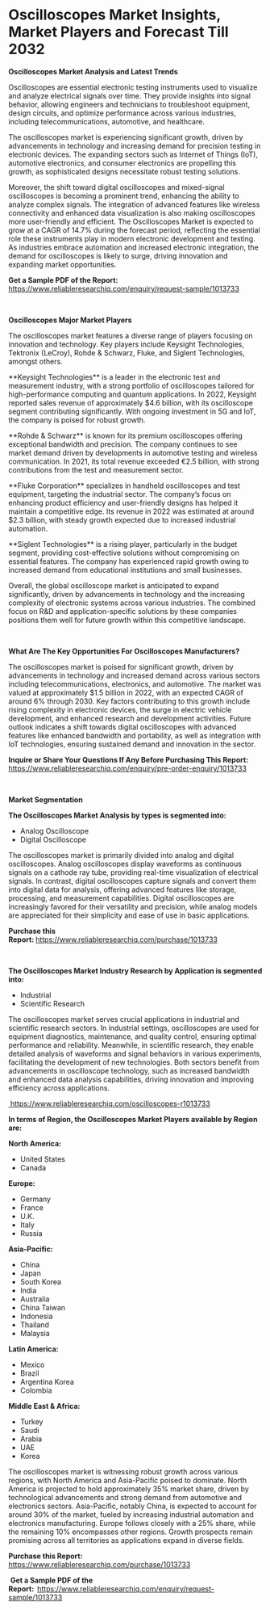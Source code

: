 <p><h1>Oscilloscopes Market Insights, Market Players and Forecast Till 2032</h1></p><p><strong>Oscilloscopes Market Analysis and Latest Trends</strong></p>
<p><p>Oscilloscopes are essential electronic testing instruments used to visualize and analyze electrical signals over time. They provide insights into signal behavior, allowing engineers and technicians to troubleshoot equipment, design circuits, and optimize performance across various industries, including telecommunications, automotive, and healthcare.</p><p>The oscilloscopes market is experiencing significant growth, driven by advancements in technology and increasing demand for precision testing in electronic devices. The expanding sectors such as Internet of Things (IoT), automotive electronics, and consumer electronics are propelling this growth, as sophisticated designs necessitate robust testing solutions. </p><p>Moreover, the shift toward digital oscilloscopes and mixed-signal oscilloscopes is becoming a prominent trend, enhancing the ability to analyze complex signals. The integration of advanced features like wireless connectivity and enhanced data visualization is also making oscilloscopes more user-friendly and efficient. The Oscilloscopes Market is expected to grow at a CAGR of 14.7% during the forecast period, reflecting the essential role these instruments play in modern electronic development and testing. As industries embrace automation and increased electronic integration, the demand for oscilloscopes is likely to surge, driving innovation and expanding market opportunities.</p></p>
<p><strong>Get a Sample PDF of the Report:&nbsp;</strong> <a href="https://www.reliableresearchiq.com/enquiry/request-sample/1013733?utm_campaign=3289&utm_medium=2&utm_source=Github&utm_content=ia&utm_term=16042025&utm_id=oscilloscopes">https://www.reliableresearchiq.com/enquiry/request-sample/1013733</a></p>
<p>&nbsp;</p>
<p><strong>Oscilloscopes Major Market Players</strong></p>
<p><p>The oscilloscopes market features a diverse range of players focusing on innovation and technology. Key players include Keysight Technologies, Tektronix (LeCroy), Rohde & Schwarz, Fluke, and Siglent Technologies, amongst others.</p><p>**Keysight Technologies** is a leader in the electronic test and measurement industry, with a strong portfolio of oscilloscopes tailored for high-performance computing and quantum applications. In 2022, Keysight reported sales revenue of approximately $4.6 billion, with its oscilloscope segment contributing significantly. With ongoing investment in 5G and IoT, the company is poised for robust growth.</p><p>**Rohde & Schwarz** is known for its premium oscilloscopes offering exceptional bandwidth and precision. The company continues to see market demand driven by developments in automotive testing and wireless communication. In 2021, its total revenue exceeded €2.5 billion, with strong contributions from the test and measurement sector.</p><p>**Fluke Corporation** specializes in handheld oscilloscopes and test equipment, targeting the industrial sector. The company’s focus on enhancing product efficiency and user-friendly designs has helped it maintain a competitive edge. Its revenue in 2022 was estimated at around $2.3 billion, with steady growth expected due to increased industrial automation.</p><p>**Siglent Technologies** is a rising player, particularly in the budget segment, providing cost-effective solutions without compromising on essential features. The company has experienced rapid growth owing to increased demand from educational institutions and small businesses.</p><p>Overall, the global oscilloscope market is anticipated to expand significantly, driven by advancements in technology and the increasing complexity of electronic systems across various industries. The combined focus on R&D and application-specific solutions by these companies positions them well for future growth within this competitive landscape.</p></p>
<p>&nbsp;</p>
<p><strong>What Are The Key Opportunities For Oscilloscopes Manufacturers?</strong></p>
<p><p>The oscilloscopes market is poised for significant growth, driven by advancements in technology and increased demand across various sectors including telecommunications, electronics, and automotive. The market was valued at approximately $1.5 billion in 2022, with an expected CAGR of around 6% through 2030. Key factors contributing to this growth include rising complexity in electronic devices, the surge in electric vehicle development, and enhanced research and development activities. Future outlook indicates a shift towards digital oscilloscopes with advanced features like enhanced bandwidth and portability, as well as integration with IoT technologies, ensuring sustained demand and innovation in the sector.</p></p>
<p><strong>Inquire or Share Your Questions If Any Before Purchasing This Report:</strong> <a href="https://www.reliableresearchiq.com/enquiry/pre-order-enquiry/1013733?utm_campaign=3289&utm_medium=2&utm_source=Github&utm_content=ia&utm_term=16042025&utm_id=oscilloscopes">https://www.reliableresearchiq.com/enquiry/pre-order-enquiry/1013733</a></p>
<p>&nbsp;</p>
<p><strong>Market Segmentation</strong></p>
<p><strong>The Oscilloscopes Market Analysis by types is segmented into:</strong></p>
<p><ul><li>Analog Oscilloscope</li><li>Digital Oscilloscope</li></ul></p>
<p><p>The oscilloscopes market is primarily divided into analog and digital oscilloscopes. Analog oscilloscopes display waveforms as continuous signals on a cathode ray tube, providing real-time visualization of electrical signals. In contrast, digital oscilloscopes capture signals and convert them into digital data for analysis, offering advanced features like storage, processing, and measurement capabilities. Digital oscilloscopes are increasingly favored for their versatility and precision, while analog models are appreciated for their simplicity and ease of use in basic applications.</p></p>
<p><strong>Purchase this Report:&nbsp;</strong><a href="https://www.reliableresearchiq.com/purchase/1013733?utm_campaign=3289&utm_medium=2&utm_source=Github&utm_content=ia&utm_term=16042025&utm_id=oscilloscopes">https://www.reliableresearchiq.com/purchase/1013733</a></p>
<p>&nbsp;</p>
<p><strong>The Oscilloscopes Market Industry Research by Application is segmented into:</strong></p>
<p><ul><li>Industrial</li><li>Scientific Research</li></ul></p>
<p><p>The oscilloscopes market serves crucial applications in industrial and scientific research sectors. In industrial settings, oscilloscopes are used for equipment diagnostics, maintenance, and quality control, ensuring optimal performance and reliability. Meanwhile, in scientific research, they enable detailed analysis of waveforms and signal behaviors in various experiments, facilitating the development of new technologies. Both sectors benefit from advancements in oscilloscope technology, such as increased bandwidth and enhanced data analysis capabilities, driving innovation and improving efficiency across applications.</p></p>
<p><a href="https://www.reliableresearchiq.com/oscilloscopes-r1013733?utm_campaign=3289&utm_medium=2&utm_source=Github&utm_content=ia&utm_term=16042025&utm_id=oscilloscopes">&nbsp;https://www.reliableresearchiq.com/oscilloscopes-r1013733</a></p>
<p><strong>In terms of Region, the Oscilloscopes Market Players available by Region are:</strong></p>
<p>
    <p> <strong> North America: </strong>
        <ul>
            <li>United States</li>
            <li>Canada</li>
        </ul>
        </p> 
    <p> <strong> Europe: </strong>
        <ul>
            <li>Germany</li>
            <li>France</li>
            <li>U.K.</li>
            <li>Italy</li>
            <li>Russia</li>
        </ul>
        </p> 
    <p> <strong> Asia-Pacific: </strong>
        <ul>
            <li>China</li>
            <li>Japan</li>
            <li>South Korea</li>
            <li>India</li>
            <li>Australia</li>
            <li>China Taiwan</li>
            <li>Indonesia</li>
            <li>Thailand</li>
            <li>Malaysia</li>
        </ul>
        </p> 
    <p> <strong> Latin America: </strong>
        <ul>
            <li>Mexico</li>
            <li>Brazil</li>
            <li>Argentina Korea</li>
            <li>Colombia</li>
        </ul>
        </p> 
    <p> <strong> Middle East & Africa: </strong>
        <ul>
            <li>Turkey</li>
            <li>Saudi</li>
            <li>Arabia</li>
            <li>UAE</li>
            <li>Korea</li>
        </ul>
    </p>
    </p>
<p><p>The oscilloscopes market is witnessing robust growth across various regions, with North America and Asia-Pacific poised to dominate. North America is projected to hold approximately 35% market share, driven by technological advancements and strong demand from automotive and electronics sectors. Asia-Pacific, notably China, is expected to account for around 30% of the market, fueled by increasing industrial automation and electronics manufacturing. Europe follows closely with a 25% share, while the remaining 10% encompasses other regions. Growth prospects remain promising across all territories as applications expand in diverse fields.</p></p>
<p><strong>Purchase this Report: </strong><a href="https://www.reliableresearchiq.com/purchase/1013733?utm_campaign=3289&utm_medium=2&utm_source=Github&utm_content=ia&utm_term=16042025&utm_id=oscilloscopes">https://www.reliableresearchiq.com/purchase/1013733</a></p>
<p>&nbsp;<strong>Get a Sample PDF of the Report:&nbsp;&nbsp;</strong><a href="https://www.reliableresearchiq.com/enquiry/request-sample/1013733?utm_campaign=3289&utm_medium=2&utm_source=Github&utm_content=ia&utm_term=16042025&utm_id=oscilloscopes">https://www.reliableresearchiq.com/enquiry/request-sample/1013733</a></p>
<p><strong></strong></p>
<p><p></p><p></p><p></p></p>